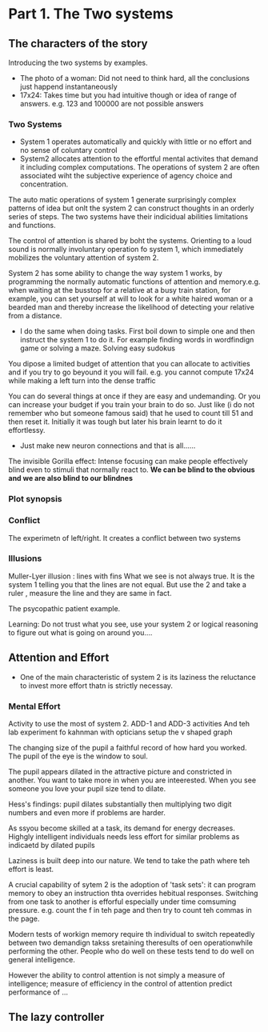 # Part 1. The Two systems

## The characters of the story

Introducing the two systems by examples.
- The photo of a woman: Did not need to think hard, all the conclusions just happend instantaneously
- 17x24: Takes time but you had intuitive though or idea of range of answers. e.g. 123 and 100000 are not possible answers

### Two Systems
- System 1 operates automatically and quickly with little or no effort and no sense of coluntary control
- System2 allocates attention to the effortful mental activites that demand it including complex computations. The operations of system 2 are often associated wiht the subjective experience of agency choice and concentration.

The auto matic operations of system 1 generate surprisingly complex patterns of idea but onlt the system 2 can construct thoughts in an orderly series of steps.
The two systems have their indicidual abilities limitations and functions.


The control of attention is shared by boht the systems. Orienting to a loud sound is normally  involuntary operation fo system 1, which immediately mobilizes the voluntary attention of system 2.

System 2 has some ability to change the way system 1 works, by programming the normally automatic functions of attention and memory.e.g. when waiting at the busstop for a relative at a busy train station, for example, you can set yourself at will to look for a white haired woman or a bearded man and thereby increase the likelihood of detecting your relative from a distance.
- I do the same when doing tasks. First boil down to simple one and then instruct the system 1 to do it. For example finding words in wordfindign game or solving a maze. Solving easy sudokus

You dipose a limited budget of attention that you can allocate to activities and if you try to go beyound it you will fail. e.g. you cannot compute 17x24 while making a left turn into the dense traffic

You can do several things at once if they are easy and undemanding. Or you can increase your budget if you train your brain to do so.
Just like (i do not remember who but someone famous said) that he used to count till 51 and then reset it. Initially it was tough but later his brain learnt to do it effortlessy. 

- Just make new neuron connections and that is all......

The invisible Gorilla effect: Intense focusing can make people effectively blind even to stimuli that normally react to. **We can be blind to the obvious and we are also blind to our blindnes**


### Plot synopsis
### Conflict
The experimetn of left/right.
It creates a conflict between two systems


### Illusions
Muller-Lyer illusion : lines with fins
What we see is not always true. It is the system 1 telling you that the lines are not equal. But use the 2 and take a ruler , measure the line and they are same in fact.

The psycopathic patient example.

Learning: Do not trust what you see, use your system 2 or logical reasoning to figure out what is going on around you....


## Attention and Effort

- One of the main characteristic of system 2 is its laziness the reluctance to invest more effort thatn is strictly necessay. 

### Mental Effort

Activity to use the most of system 2. ADD-1 and ADD-3 activities
And teh lab experiment fo kahnman with opticians setup the v shaped graph

The changing size of the pupil  a faithful record of how hard you worked.
The pupil of the eye is the window to soul.

The pupil appears dilated in the attractive picture and constricted in another. You want to take more in when you are inteerested. When you see someone you love your pupil size tend to dilate. 

Hess's findings:  pupil dilates substantially then multiplying two digit numbers and even more if problems are harder.


As ssyou become skilled at  a task, its demand for energy decreases. Highgly intelligent individuals needs less effort for similar problems as indicaetd by dilated pupils

Laziness is built deep into our nature. We tend to take the path where teh effort is least.

A crucial capability of sytem 2 is the adoption of 'task sets': it can program memory to obey an instruction thta overrides hebitual responses. Switching from one task to another is efforful especially under time comsuming pressure.
e.g. count the f in teh page and then try to count teh commas in the page.


Modern tests of workign memory require th individual to switch repeatedly between two demandign takss sretaining theresults of oen operationwhile performing the other. People who do well on these tests tend to do well on general intelligence.

However the ability to control attention is not simply a measure of intelligence; measure of efficiency in the control of attention predict performance of ...


## The lazy controller
